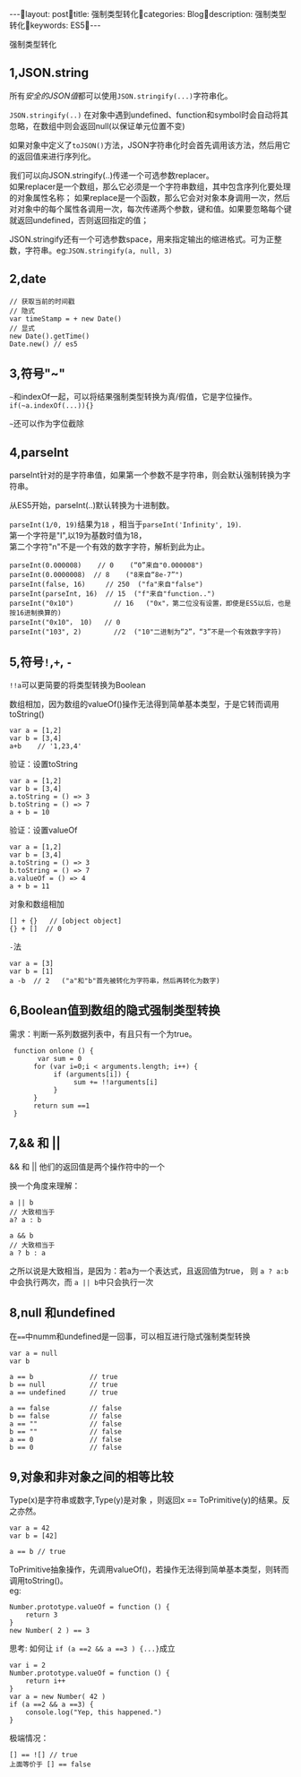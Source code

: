 ﻿﻿﻿﻿﻿﻿---layout: posttitle: 强制类型转化categories: Blogdescription: 强制类型转化keywords:  ES5---

强制类型转化

1,JSON.string
-----
所有*安全的JSON值*都可以使用`JSON.stringify(...)`字符串化。

`JSON.stringify(..)` 在对象中遇到undefined、function和symbol时会自动将其忽略，在数组中则会返回null(以保证单元位置不变)

如果对象中定义了`toJSON()`方法，JSON字符串化时会首先调用该方法，然后用它的返回值来进行序列化。

我们可以向JSON.stringify(..)传递一个可选参数replacer。      
如果replacer是一个数组，那么它必须是一个字符串数组，其中包含序列化要处理的对象属性名称；
如果replace是一个函数，那么它会对对象本身调用一次，然后对对象中的每个属性各调用一次，每次传递两个参数，键和值。如果要忽略每个键就返回undefined，否则返回指定的值；

JSON.stringify还有一个可选参数space，用来指定输出的缩进格式。可为正整数，字符串。eg:`JSON.stringify(a, null, 3)`

2,date
----

    // 获取当前的时间戳
    // 隐式
    var timeStamp = + new Date()
    // 显式
    new Date().getTime()
    Date.new() // es5

3,符号"~"
------
`~`和indexOf一起，可以将结果强制类型转换为真/假值，它是字位操作。        
`if(~a.indexOf(...)){}`

`~`还可以作为字位截除

4,parseInt
------
parseInt针对的是字符串值，如果第一个参数不是字符串，则会默认强制转换为字符串。

从ES5开始，parseInt(..)默认转换为十进制数。

`parseInt(1/0, 19)`结果为`18`  ，相当于`parseInt('Infinity', 19)`.      
第一个字符是"I",以19为基数时值为18，    
第二个字符"n"不是一个有效的数字字符，解析到此为止。


    parseInt(0.000008)    // 0    (“0”来自"0.000008")
    parseInt(0.0000008)  // 8    ("8来自“8e-7”")
    parseInt(false, 16)     // 250  ("fa"来自"false")
    parseInt(parseInt, 16)  // 15  ("f"来自"function..")
    parseInt("0x10")          // 16   ("0x"，第二位没有设置，即使是ES5以后，也是按16进制换算的)
    parseInt("0x10"， 10)   // 0
    parseInt("103", 2)        //2  ("10"二进制为“2”，“3”不是一个有效数字字符)


5,符号`!`,`+`, `-`
------
`!!a`可以更简要的将类型转换为Boolean

数组相加，因为数组的valueOf()操作无法得到简单基本类型，于是它转而调用toString()

    var a = [1,2]
    var b = [3,4]
    a+b    // '1,23,4'

验证：设置toString

    var a = [1,2]
    var b = [3,4]
    a.toString = () => 3
    b.toString = () => 7
    a + b = 10


验证：设置valueOf

    var a = [1,2]
    var b = [3,4]
    a.toString = () => 3
    b.toString = () => 7
    a.valueOf = () => 4
    a + b = 11


对象和数组相加

    [] + {}   // [object object]
    {} + []  // 0

`-`法

    var a = [3]
    var b = [1]
    a -b  // 2   ("a"和"b"首先被转化为字符串，然后再转化为数字)


6,Boolean值到数组的隐式强制类型转换
------
需求：判断一系列数据列表中，有且只有一个为true。

     function onlone () {
           var sum = 0
          for (var i=0;i < arguments.length; i++) {
               if (arguments[i]) {
                    sum += !!arguments[i]
               }
          }
          return sum ==1
     }

7,&& 和 || 
------
&& 和 || 他们的返回值是两个操作符中的一个

换一个角度来理解：

    a || b
    // 大致相当于
    a? a : b

    a && b
    // 大致相当于
    a ? b : a

之所以说是大致相当，是因为：若a为一个表达式，且返回值为true，
则 `a ? a:b` 中会执行两次，而 `a || b`中只会执行一次

8,null 和undefined
----
在`==`中numm和undefined是一回事，可以相互进行隐式强制类型转换

    var a = null
    var b

    a == b              // true
    b == null           // true
    a == undefined      // true

    a == false          // false
    b == false          // false
    a == ""             // false
    b == ""             // false
    a == 0              // false
    b == 0              // false

9,对象和非对象之间的相等比较
----
Type(x)是字符串或数字,Type(y)是对象 ，则返回x == ToPrimitive(y)的结果。反之亦然。

    var a = 42
    var b = [42]

    a == b // true


ToPrimitive抽象操作，先调用valueOf()，若操作无法得到简单基本类型，则转而调用toString()。        
eg:

    Number.prototype.valueOf = function () {
        return 3
    }
    new Number( 2 ) == 3

思考:
如何让 `if (a ==2 && a ==3 ) {...}`成立

    var i = 2
    Number.prototype.valueOf = function () {
        return i++
    }
    var a = new Number( 42 )
    if (a ==2 && a ==3) {
        console.log("Yep, this happened.")
    }

极端情况：      

    [] == ![] // true
    上面等价于 [] == false

